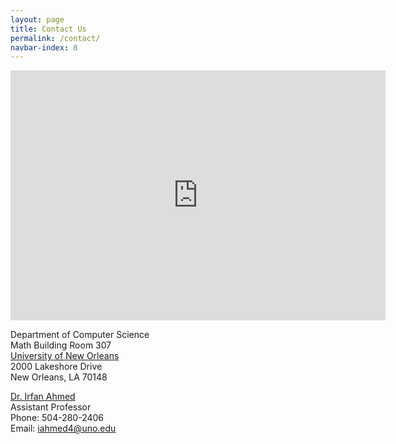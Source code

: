 ```yaml
---
layout: page
title: Contact Us
permalink: /contact/
navbar-index: 8
---
```


<iframe class="photo-frame" src="https://www.google.com/maps/embed?pb=!1m18!1m12!1m3!1d1452.34954424852!2d-90.06926909307512!3d30.028570767909212!2m3!1f0!2f0!3f0!3m2!1i1024!2i768!4f13.1!3m3!1m2!1s0x8620a92ef14f6d41%3A0x119af1c56fc6ba40!2sMathematics+Bldg%2C+2000+Lakeshore+Dr%2C+New+Orleans%2C+LA+70148!5e0!3m2!1sen!2sus!4v1475463882952" width="600" height="400" frameborder="0" style="border:0" allowfullscreen></iframe>

Department of Computer Science  
Math Building Room 307  
[University of New Orleans](http://www.uno.edu)  
2000 Lakeshore Drive  
New Orleans, LA 70148

[Dr. Irfan Ahmed](http://cs.uno.edu/~irfan/)  
Assistant Professor  
Phone: 504-280-2406  
Email: <iahmed4@uno.edu>